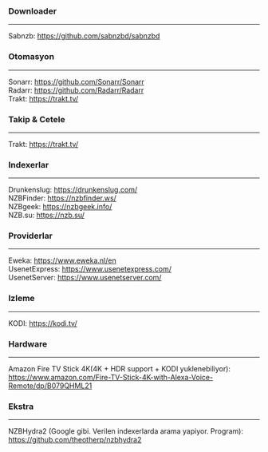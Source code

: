 ### Downloader
- - -
Sabnzb: <https://github.com/sabnzbd/sabnzbd>  

### Otomasyon
- - -
Sonarr: <https://github.com/Sonarr/Sonarr>  
Radarr: <https://github.com/Radarr/Radarr>  
Trakt: <https://trakt.tv/>  

### Takip & Cetele
- - -
Trakt: <https://trakt.tv/>  

### Indexerlar
- - -
Drunkenslug: <https://drunkenslug.com/>  
NZBFinder: <https://nzbfinder.ws/>  
NZBgeek: <https://nzbgeek.info/>  
NZB.su: <https://nzb.su/>

### Providerlar
- - -
Eweka: <https://www.eweka.nl/en>  
UsenetExpress: <https://www.usenetexpress.com/>  
UsenetServer: <https://www.usenetserver.com/>  

### Izleme
- - -
KODI: <https://kodi.tv/>  

### Hardware
- - -
Amazon Fire TV Stick 4K(4K + HDR support + KODI yuklenebiliyor): <https://www.amazon.com/Fire-TV-Stick-4K-with-Alexa-Voice-Remote/dp/B079QHML21>  

### Ekstra
- - -
NZBHydra2 (Google gibi. Verilen indexerlarda arama yapiyor. Program): <https://github.com/theotherp/nzbhydra2>  
